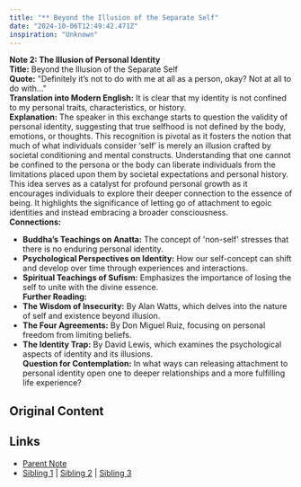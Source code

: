 ```yaml
---
title: "** Beyond the Illusion of the Separate Self"
date: "2024-10-06T12:49:42.471Z"
inspiration: "Unknown"
---
```


  
**Note 2: The Illusion of Personal Identity**  
**Title:** Beyond the Illusion of the Separate Self  
**Quote:** "Definitely it’s not to do with me at all as a person, okay? Not at all to do with..."  
**Translation into Modern English:** It is clear that my identity is not confined to my personal traits, characteristics, or history.  
**Explanation:** The speaker in this exchange starts to question the validity of personal identity, suggesting that true selfhood is not defined by the body, emotions, or thoughts. This recognition is pivotal as it fosters the notion that much of what individuals consider ‘self’ is merely an illusion crafted by societal conditioning and mental constructs. Understanding that one cannot be confined to the persona or the body can liberate individuals from the limitations placed upon them by societal expectations and personal history. This idea serves as a catalyst for profound personal growth as it encourages individuals to explore their deeper connection to the essence of being. It highlights the significance of letting go of attachment to egoic identities and instead embracing a broader consciousness.  
**Connections:**  
- **Buddha’s Teachings on Anatta:** The concept of 'non-self' stresses that there is no enduring personal identity.  
- **Psychological Perspectives on Identity:** How our self-concept can shift and develop over time through experiences and interactions.  
- **Spiritual Teachings of Sufism:** Emphasizes the importance of losing the self to unite with the divine essence.  
**Further Reading:**  
- **The Wisdom of Insecurity:** By Alan Watts, which delves into the nature of self and existence beyond illusion.  
- **The Four Agreements:** By Don Miguel Ruiz, focusing on personal freedom from limiting beliefs.  
- **The Identity Trap:** By David Lewis, which examines the psychological aspects of identity and its illusions.  
**Question for Contemplation:** In what ways can releasing attachment to personal identity open one to deeper relationships and a more fulfilling life experience?  


## Original Content



## Links

- [Parent Note](/parent-note.md)
- [Sibling 1](/zettel1.md) | [Sibling 2](/zettel2.md) | [Sibling 3](/zettel3.md)

